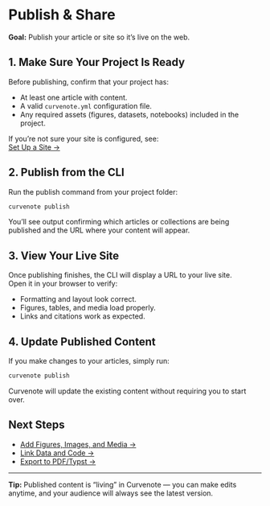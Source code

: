 # Publish & Share

**Goal:** Publish your article or site so it’s live on the web.  



## 1. Make Sure Your Project Is Ready

Before publishing, confirm that your project has:

- At least one article with content.
- A valid `curvenote.yml` configuration file.
- Any required assets (figures, datasets, notebooks) included in the project.

If you’re not sure your site is configured, see:  
[Set Up a Site →](../getting-started/set-up-site.md)



## 2. Publish from the CLI

Run the publish command from your project folder:

```bash
curvenote publish
```

You’ll see output confirming which articles or collections are being published and the URL where your content will appear.



## 3. View Your Live Site

Once publishing finishes, the CLI will display a URL to your live site.  
Open it in your browser to verify:

- Formatting and layout look correct.
- Figures, tables, and media load properly.
- Links and citations work as expected.



## 4. Update Published Content

If you make changes to your articles, simply run:

```bash
curvenote publish
```

Curvenote will update the existing content without requiring you to start over.



## Next Steps

- [Add Figures, Images, and Media →](../authoring/add-figures-media.md)  
- [Link Data and Code →](../authoring/link-data-code.md)  
- [Export to PDF/Typst →](../tutorials/export-pdf.md)

---

**Tip:** Published content is “living” in Curvenote — you can make edits anytime, and your audience will always see the latest version.